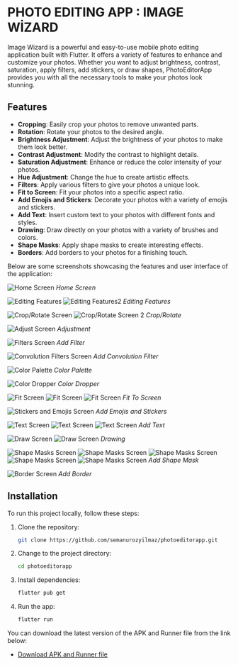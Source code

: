 # PHOTO EDITING APP : IMAGE WİZARD

Image Wizard is a powerful and easy-to-use mobile photo editing application built with Flutter. It offers a variety of features to enhance and customize your photos. Whether you want to adjust brightness, contrast, saturation, apply filters, add stickers, or draw shapes, PhotoEditorApp provides you with all the necessary tools to make your photos look stunning.

## Features

- **Cropping**: Easily crop your photos to remove unwanted parts.
- **Rotation**: Rotate your photos to the desired angle.
- **Brightness Adjustment**: Adjust the brightness of your photos to make them look better.
- **Contrast Adjustment**: Modify the contrast to highlight details.
- **Saturation Adjustment**: Enhance or reduce the color intensity of your photos.
- **Hue Adjustment**: Change the hue to create artistic effects.
- **Filters**: Apply various filters to give your photos a unique look.
- **Fit to Screen**: Fit your photos into a specific aspect ratio.
- **Add Emojis and Stickers**: Decorate your photos with a variety of emojis and stickers.
- **Add Text**: Insert custom text to your photos with different fonts and styles.
- **Drawing**: Draw directly on your photos with a variety of brushes and colors.
- **Shape Masks**: Apply shape masks to create interesting effects.
- **Borders**: Add borders to your photos for a finishing touch.

Below are some screenshots showcasing the features and user interface of the application:

![Home Screen](https://github.com/semanurozyilmaz/photoeditorapp/blob/main/images%20of%20the%20application/main_screen.jpeg)
*Home Screen*

![Editing Features](https://github.com/semanurozyilmaz/photoeditorapp/blob/main/images%20of%20the%20application/edit_screen.jpeg)
![Editing Features2](https://github.com/semanurozyilmaz/photoeditorapp/blob/main/images%20of%20the%20application/edit_screen_2.jpeg)
*Editing Features*

![Crop/Rotate Screen](https://github.com/semanurozyilmaz/photoeditorapp/blob/main/images%20of%20the%20application/crop_rotate_screen.jpeg)
![Crop/Rotate Screen 2](https://github.com/semanurozyilmaz/photoeditorapp/blob/main/images%20of%20the%20application/crop_rotate_screen_2.jpeg)
*Crop/Rotate*

![Adjust Screen](https://github.com/semanurozyilmaz/photoeditorapp/blob/main/images%20of%20the%20application/adjust_screen.jpeg)
*Adjustment*

![Filters Screen](https://github.com/semanurozyilmaz/photoeditorapp/blob/main/images%20of%20the%20application/filter_screen.jpeg)
*Add Filter*

![Convolution Filters Screen](https://github.com/semanurozyilmaz/photoeditorapp/blob/main/images%20of%20the%20application/convolution_screen.jpeg)
*Add Convolution Filter*

![Color Palette](https://github.com/semanurozyilmaz/photoeditorapp/blob/main/images%20of%20the%20application/color_palette.jpeg)
*Color Palette*

![Color Dropper](https://github.com/semanurozyilmaz/photoeditorapp/blob/main/images%20of%20the%20application/drop_color.jpeg)
*Color Dropper*

![Fit Screen](https://github.com/semanurozyilmaz/photoeditorapp/blob/main/images%20of%20the%20application/fit_screen.jpeg)
![Fit Screen](https://github.com/semanurozyilmaz/photoeditorapp/blob/main/images%20of%20the%20application/fit_screen_2.jpeg)
![Fit Screen](https://github.com/semanurozyilmaz/photoeditorapp/blob/main/images%20of%20the%20application/fit_screen_3.jpeg)
*Fit To Screen*

![Stickers and Emojis Screen](https://github.com/semanurozyilmaz/photoeditorapp/blob/main/images%20of%20the%20application/emoji_sticker_screen.jpeg)
*Add Emojis and Stickers*

![Text Screen](https://github.com/semanurozyilmaz/photoeditorapp/blob/main/images%20of%20the%20application/text_screen.jpeg)
![Text Screen](https://github.com/semanurozyilmaz/photoeditorapp/blob/main/images%20of%20the%20application/text_screen_2.jpeg)
![Text Screen](https://github.com/semanurozyilmaz/photoeditorapp/blob/main/images%20of%20the%20application/text_screen_3.jpeg)
*Add Text*

![Draw Screen](https://github.com/semanurozyilmaz/photoeditorapp/blob/main/images%20of%20the%20application/draw_screen.jpeg)
![Draw Screen](https://github.com/semanurozyilmaz/photoeditorapp/blob/main/images%20of%20the%20application/draw_screen_2.jpeg)
*Drawing*

![Shape Masks Screen](https://github.com/semanurozyilmaz/photoeditorapp/blob/main/images%20of%20the%20application/mask_screen.jpeg)
![Shape Masks Screen](https://github.com/semanurozyilmaz/photoeditorapp/blob/main/images%20of%20the%20application/mask_screen_2.jpeg)
![Shape Masks Screen](https://github.com/semanurozyilmaz/photoeditorapp/blob/main/images%20of%20the%20application/mask_screen_3.jpeg)
![Shape Masks Screen](https://github.com/semanurozyilmaz/photoeditorapp/blob/main/images%20of%20the%20application/mask_screen_4.jpeg)
![Shape Masks Screen](https://github.com/semanurozyilmaz/photoeditorapp/blob/main/images%20of%20the%20application/mask_screen_5.jpeg)
*Add Shape Mask*

![Border Screen](https://github.com/semanurozyilmaz/photoeditorapp/blob/main/images%20of%20the%20application/mask_screen_6.jpeg)
*Add Border*

## Installation

To run this project locally, follow these steps:

1. Clone the repository:
   ```sh
   git clone https://github.com/semanurozyilmaz/photoeditorapp.git

2. Change to the project directory:
   ```sh
   cd photoeditorapp

3. Install dependencies:
   ```sh
   flutter pub get
   
4. Run the app:
   ```sh
   flutter run

You can download the latest version of the APK and Runner file from the link below:

- [Download APK and Runner file ](https://github.com/semanurozyilmaz/photoeditorapp/blob/main/apk%20ve%20runner.zip)

